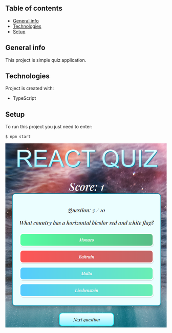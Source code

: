 ## Table of contents

- [General info](#general-info)
- [Technologies](#technologies)
- [Setup](#setup)

## General info

This project is simple quiz application.

## Technologies

Project is created with:

- TypeScript

## Setup

To run this project you just need to enter:

```
$ npm start
```

![tekst alternatywny](quizApp/src/images/sample.png)
